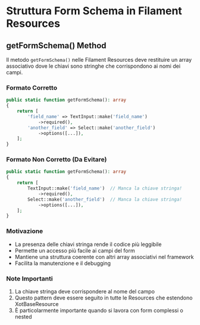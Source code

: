 # Struttura Form Schema in Filament Resources

## getFormSchema() Method

Il metodo `getFormSchema()` nelle Filament Resources deve restituire un array associativo dove le chiavi sono stringhe che corrispondono ai nomi dei campi.

### Formato Corretto

```php
public static function getFormSchema(): array
{
    return [
        'field_name' => TextInput::make('field_name')
            ->required(),
        'another_field' => Select::make('another_field')
            ->options([...]),
    ];
}
```

### Formato Non Corretto (Da Evitare)

```php
public static function getFormSchema(): array
{
    return [
        TextInput::make('field_name')  // Manca la chiave stringa!
            ->required(),
        Select::make('another_field')  // Manca la chiave stringa!
            ->options([...]),
    ];
}
```

### Motivazione
- La presenza delle chiavi stringa rende il codice più leggibile
- Permette un accesso più facile ai campi del form
- Mantiene una struttura coerente con altri array associativi nel framework
- Facilita la manutenzione e il debugging

### Note Importanti
1. La chiave stringa deve corrispondere al nome del campo
2. Questo pattern deve essere seguito in tutte le Resources che estendono XotBaseResource
3. È particolarmente importante quando si lavora con form complessi o nested
